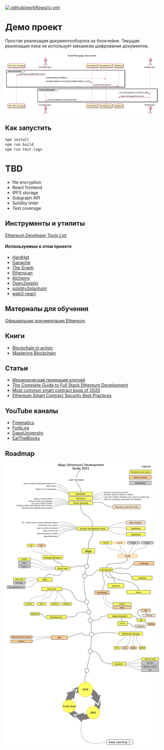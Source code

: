 [![.github/workflows/ci.yml](https://github.com/AndreyBronin/meetup-mortgage/actions/workflows/ci.yml/badge.svg?branch=master)](https://github.com/AndreyBronin/meetup-mortgage/actions/workflows/ci.yml)

# Демо проект

Простая реализация документооборота на блокчейне.
Текущая реализация пока не использует механизм шифрования документов.

![Roadmap](./sequence.png)

## Как запустить

```
npm install
npm run build
npm run test-logs
```

# TBD
 - file encryption
 - React frontend
 - IPFS storage
 - Subgraph API
 - Solidity linter
 - Test coverage

## Инструменты и утилиты

[Ethereum Developer Tools List](https://github.com/ConsenSys/ethereum-developer-tools-list#ethereum-developer-tools-list)

#### Используемые в этом проекте

 - [HardHat](https://hardhat.org/)
 - [Ganache](https://www.trufflesuite.com/ganache)
 - [The Graph](https://thegraph.com)
 - [Etherscan](https://etherscan.io)
 - [Alchemy](https://www.alchemyapi.io/)
 - [OpenZepplin](https://docs.openzeppelin.com/contracts/)
 - [solidity2plantuml](https://github.com/MaxWdeMon/solidity2plantuml#readme)
 - [web3-react](https://github.com/NoahZinsmeister/web3-react)

## Материалы для обучения

 [Официальная документация Ethereum](https://ethereum.org/ru/developers/docs/)

## Книги
 - [Blockchain in action](https://www.amazon.com/Blockchain-Action-Bina-Ramamurthy/dp/1617296333)
 - [Mastering Blockchain](https://www.amazon.com/Mastering-Blockchain-distributed-consensus-cryptocurrencies/dp/1839213191)

## Статьи

 - [Иерархическая генерация ключей](https://habr.com/ru/company/distributedlab/blog/413627/)
 - [The Complete Guide to Full Stack Ethereum Development](https://dev.to/dabit3/the-complete-guide-to-full-stack-ethereum-development-3j13)
 - [Most common smart contract bugs of 2020](https://medium.com/solidified/most-common-smart-contract-bugs-of-2020-c1edfe9340ac)
 - [Ethereum Smart Contract Security Best Practices](https://consensys.github.io/smart-contract-best-practices/)

## YouTube каналы

 - [Finematics](https://www.youtube.com/c/Finematics/playlists)
 - [ForkLog](https://www.youtube.com/c/forklog/playlists)
 - [DappUniversity](https://www.youtube.com/c/DappUniversity/playlists)
 - [EatTheBlocks](https://www.youtube.com/c/EatTheBlocks/playlists)

## Roadmap

![Roadmap](./dapp-developer-roadmap.png)

